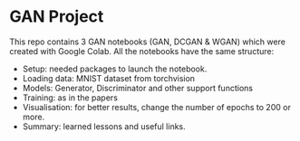 # GAN Project
This repo contains 3 GAN notebooks (GAN, DCGAN & WGAN) which were created with Google Colab. 
All the notebooks have the same structure:
* Setup: needed packages to launch the notebook.
* Loading data: MNIST dataset from torchvision
* Models: Generator, Discriminator and other support functions
* Training: as in the papers
* Visualisation: for better results, change the number of epochs to 200 or more.
* Summary: learned lessons and useful links.
